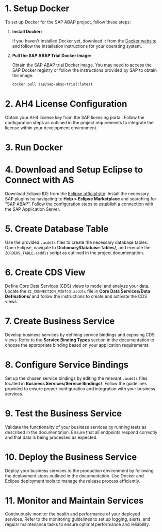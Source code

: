 # 1. Setup Docker

To set up Docker for the SAP ABAP project, follow these steps:

1. **Install Docker:**

   If you haven't installed Docker yet, download it from the [Docker website](https://www.docker.com/get-started) and follow the installation instructions for your operating system.

2. **Pull the SAP ABAP Trial Docker Image:**

   Obtain the SAP ABAP trial Docker image. You may need to access the SAP Docker registry or follow the instructions provided by SAP to obtain the image.

   ```sh
   docker pull sap/sap-abap-trial:latest
   ```

# 2. AH4 License Configuration
Obtain your AH4 license key from the SAP licensing portal. Follow the configuration steps as outlined in the project requirements to integrate the license within your development environment.

# 3. Run Docker

# 4. Download and Setup Eclipse to Connect with AS
Download Eclipse IDE from the [Eclipse official site](https://www.eclipse.org/downloads/). Install the necessary SAP plugins by navigating to **Help > Eclipse Marketplace** and searching for "SAP ABAP". Follow the configuration steps to establish a connection with the SAP Application Server.

# 5. Create Database Table
Use the provided `.asddls` files to create the necessary database tables. Open Eclipse, navigate to **Dictionary/Database Tables/**, and execute the `ZORDERS_TABLE.asddls` script as outlined in the project documentation.

# 6. Create CDS View
Define Core Data Services (CDS) views to model and analyze your data. Locate the `ZI_CONNECTION_VIETCQ.asddls` file in **Core Data Services/Data Definations/** and follow the instructions to create and activate the CDS views.

# 7. Create Business Service
Develop business services by defining service bindings and exposing CDS views. Refer to the **Service Binding Types** section in the documentation to choose the appropriate binding based on your application requirements.

# 8. Configure Service Bindings
Set up the chosen service bindings by editing the relevant `.asddls` files located in **Business Services/Service Bindings/**. Follow the guidelines provided to ensure proper configuration and integration with your business services.

# 9. Test the Business Service
Validate the functionality of your business services by running tests as described in the documentation. Ensure that all endpoints respond correctly and that data is being processed as expected.

# 10. Deploy the Business Service
Deploy your business services to the production environment by following the deployment steps outlined in the documentation. Use Docker and Eclipse deployment tools to manage the release process efficiently.

# 11. Monitor and Maintain Services
Continuously monitor the health and performance of your deployed services. Refer to the monitoring guidelines to set up logging, alerts, and regular maintenance tasks to ensure optimal performance and reliability.